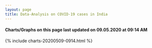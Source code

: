 ```yaml
---
layout: page
title: Data-Analysis on COVID-19 cases in India
---
```

#### Charts/Graphs on this page last updated on 09.05.2020 at 09:14 AM
{% include charts-20200509-0914.html %}